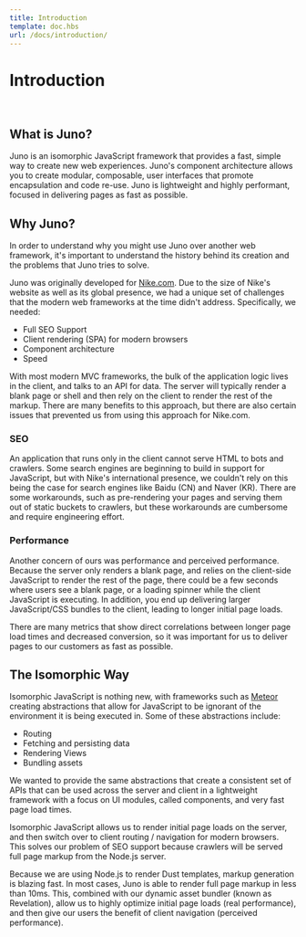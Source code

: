 ```yaml
---
title: Introduction
template: doc.hbs
url: /docs/introduction/
---
```

# Introduction

&nbsp;
## What is Juno?
Juno is an isomorphic JavaScript framework that provides a fast, simple way to create new web experiences. Juno's component architecture allows you to create modular, composable, user interfaces that promote encapsulation and code re-use. Juno is lightweight and highly performant, focused in delivering pages as fast as possible.

<visual><break></break></visual>
## Why Juno? 
In order to understand why you might use Juno over another web framework, it's important to understand the history behind its creation and the problems that Juno tries to solve. 

Juno was originally developed for [Nike.com](Nike.com). Due to the size of Nike's website as well as its global presence, we had a unique set of challenges that the modern web frameworks at the time didn't address. Specifically, we needed: 
- Full SEO Support 
- Client rendering (SPA) for modern browsers
- Component architecture
- Speed

With most modern MVC frameworks, the bulk of the application logic lives in the client, and talks to an API for data. The server will typically render a blank page or shell and then rely on the client to render the rest of the markup. There are many benefits to this approach, but there are also certain issues that prevented us from using this approach for Nike.com. 

### SEO
An application that runs only in the client cannot serve HTML to bots and crawlers. Some search engines are beginning to build in support for JavaScript, but with Nike's international presence, we couldn't rely on this being the case for search engines like Baidu (CN) and Naver (KR). There are some workarounds, such as pre-rendering your pages and serving them out of static buckets to crawlers, but these workarounds are cumbersome and require engineering effort. 

### Performance 
Another concern of ours was performance and perceived performance. Because the server only renders a blank page, and relies on the client-side JavaScript to render the rest of the page, there could be a few seconds where users see a blank page, or a loading spinner while the client JavaScript is executing. In addition, you end up delivering larger JavaScript/CSS bundles to the client, leading to longer initial page loads. 

There are many metrics that show direct correlations between longer page load times and decreased conversion, so it was important for us to deliver pages to our customers as fast as possible. 

<visual><break></break></visual>
## The Isomorphic Way
Isomorphic JavaScript is nothing new, with frameworks such as [Meteor](https://www.meteor.com) creating abstractions that allow for JavaScript to be ignorant of the environment it is being executed in. Some of these abstractions include: 
- Routing
- Fetching and persisting data
- Rendering Views
- Bundling assets

We wanted to provide the same abstractions that create a consistent set of APIs that can be used across the server and client in a lightweight framework with a focus on UI modules, called components, and very fast page load times.

Isomorphic JavaScript allows us to render initial page loads on the server, and then switch over to client routing / navigation for modern browsers. This solves our problem of SEO support because crawlers will be served full page markup from the Node.js server. 

Because we are using Node.js to render Dust templates, markup generation is blazing fast. In most cases, Juno is able to render full page markup in less than 10ms. This, combined with our dynamic asset bundler (known as Revelation), allow us to highly optimize initial page loads (real performance), and then give our users the benefit of client navigation (perceived performance).